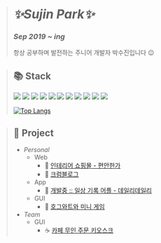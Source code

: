 > # _✨Sujin Park✨_
> ### _Sep 2019 ~ ing_
> 항상 공부하며 발전하는 주니어 개발자 박수진입니다 😉

> ## 📚 Stack
> <img src="https://img.shields.io/badge/Java-007396?style=flat-square&logo=Java&logoColor=white"/></a> <img src="https://img.shields.io/badge/Spring-6DB33F?style=flat-square&logo=Spring&logoColor=white"/></a> <img src="https://img.shields.io/badge/JavaScript-F7DF1E?style=flat-square&logo=JavaScript&logoColor=black"/></a> <img src="https://img.shields.io/badge/PHP-777BB4?style=flat-square&logo=PHP&logoColor=black"/></a> <img src="https://img.shields.io/badge/Laravel-FF2D20?style=flat-square&logo=Laravel&logoColor=white"/></a> <img src="https://img.shields.io/badge/Dart-0175C2?style=flat-square&logo=Dart&logoColor=white"/></a> <img src="https://img.shields.io/badge/Flutter-02569B?style=flat-square&logo=Flutter&logoColor=white"/></a> <img src="https://img.shields.io/badge/Oracle-F80000?style=flat-square&logo=Oracle&logoColor=white"/></a> <img src="https://img.shields.io/badge/MySQL-4479A1?style=flat-square&logo=MySQL&logoColor=white"/></a> <img src="https://img.shields.io/badge/HTML-E34F26?style=flat-square&logo=HTML5&logoColor=white"/></a> <img src="https://img.shields.io/badge/CSS-1572B6?style=flat-square&logo=CSS3&logoColor=white"/></a>
> 
> [![Top Langs](https://github-readme-stats.vercel.app/api/top-langs/?username=su-jp&layout=compact&count_private=true)](https://github.com/anuraghazra/github-readme-stats)

> ## 🚩 Project
> - _Personal_
>   - Web
>     - 🏡 [인테리어 쇼핑몰 - 편안한가](https://github.com/su-jp/everydaycomfort.git)
>     - 🥨 [크럼블로그](https://github.com/su-jp/crumblog.git)
>   - App
>     - 📝 [개발중 :: 일상 기록 어플 - 데일리데일리](https://github.com/su-jp/dailyDaily.git)
>   - GUI
>     - 🏰 [호그와트와 미니 게임](https://github.com/su-jp/Hogwarts.git)
> - _Team_
>   - GUI
>     - ☕ [카페 무인 주문 키오스크](https://github.com/su-jp/cafeKiosk.git)
